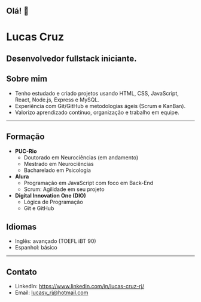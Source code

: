 ## Olá! 👋

# Lucas Cruz
Desenvolvedor fullstack iniciante.
---
## Sobre mim
- Tenho estudado e criado projetos usando HTML, CSS, JavaScript, React, Node.js, Express e MySQL.  
- Experiência com Git/GitHub e metodologias ágeis (Scrum e KanBan).  
- Valorizo aprendizado contínuo, organização e trabalho em equipe.
---
## Formação
- **PUC-Rio**
  - Doutorado em Neurociências (em andamento)
  - Mestrado em Neurociências
  - Bacharelado em Psicologia
- **Alura**
  - Programação em JavaScript com foco em Back-End
  - Scrum: Agilidade em seu projeto
- **Digital Innovation One (DIO)**
  - Lógica de Programação
  - Git e GitHub
## Idiomas
- Inglês: avançado (TOEFL iBT 90)  
- Espanhol: básico  
---
## Contato
- LinkedIn: https://www.linkedin.com/in/lucas-cruz-rj/
- Email: lucasv_rj@hotmail.com

